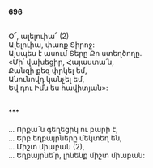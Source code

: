 **696**

\
Օ՜, ալելուիա՜ (2)\
Ալելուիա, փառք Տիրոջ:\
Այսպես է ասում Տերը Քո ստեղծողը.\
«Մի՛ վախեցիր, Հայաստա՛ն,\
Քանզի քեզ փրկել եմ,\
Անունովդ կանչել եմ,\
Եվ դու Իմն ես հավիտյան»:

\
\*\*\*\
\
 ... Որքա՜ն գեղեցիկ ու բարի է,\
 ... Երբ եղբայրները մեկտեղ են,\
 ... Միշտ միաբան (2),\
 ... Եղբայրնե՛ր, լինենք միշտ միաբան:
